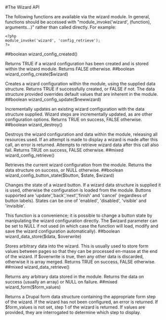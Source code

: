 #The Wizard API

The following functions are available via the wizard module. In general, functions should be accessed with "module_invoke('wizard', (function), arguments...)" rather than called directly. For example:
```
<?php
module_invoke('wizard', 'config_retrieve');
?>
```
##boolean wizard_config_created()

Returns TRUE if a wizard configuration has been created and is stored within the wizard module. Returns FALSE otherwise.
##boolean wizard_config_create($wizard)

Creates a wizard configuration within the module, using the supplied data structure. Returns TRUE if successfully created, or FALSE if not. The data structure provided overrides default values that are inherent in the module.
##boolean wizard_config_update($newwizard)

Incrementally updates an existing wizard configuration with the data structure supplied. Wizard steps are incrementally updated, as are other configuration options. Returns TRUE on success, FALSE otherwise.
##boolean wizard_destroy()

Destroys the wizard configuration and data within the module, releasing all resources used. If an attempt is made to display a wizard is made after this call, an error is returned. Attempts to retrieve wizard data after this call also fail. Returns TRUE on success, FALSE otherwise.
##mixed wizard_config_retrieve()

Retrieves the current wizard configuration from the module. Returns the data structure on success, or NULL otherwise.
##boolean wizard_config_button_state($button, $state, $wizard)

Changes the state of a wizard button. If a wizard data structure is supplied it is used, otherwise the configuration is loaded from the module. Buttons supported are 'update','back','next','finish' and 'cancel' (regardless of button labels). States can be one of 'enabled', 'disabled', 'visible' and 'invisible'.

This function is a convenience; it is possible to change a button state by manipulating the wizard configuration directly. The $wizard parameter can be set to NULL if not used (in which case the function will load, modify and save the wizard configuration automatically).
##boolean wizard_data_store($data, $overwrite)

Stores arbitrary data into the wizard. This is usually used to store form values between pages so that they can be processed en-masse at the end of the wizard. If $overwrite is true, then any other data is discarded, otherwise it is array merged. Returns TRUE on success, FALSE otherwise.
##mixed wizard_data_retrieve()

Returns any arbitrary data stored in the module. Returns the data on success (usually an array) or NULL on failure.
##mixed wizard_form($form_values)

Returns a Drupal form data structure containing the appropriate form step of the wizard. If the wizard has not been configured, an error is returned. If $form_values is not set, step 1 of the wizard is returned. If values are provided, they are interrogated to determine which step to display.
